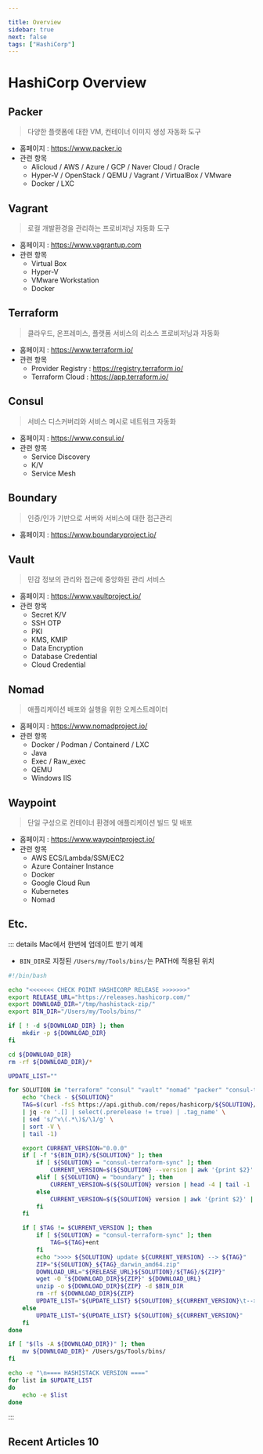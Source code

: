 ```yaml
---

title: Overview
sidebar: true
next: false
tags: ["HashiCorp"]
---
```


# HashiCorp Overview

## Packer
> 다양한 플랫폼에 대한 VM, 컨테이너 이미지 생성 자동화 도구
- 홈페이지 : <https://www.packer.io>
- 관련 항목
    - Alicloud / AWS / Azure / GCP / Naver Cloud / Oracle
    - Hyper-V / OpenStack / QEMU / Vagrant / VirtualBox / VMware
    - Docker / LXC

## Vagrant
> 로컬 개발환경을 관리하는 프로비저닝 자동화 도구
- 홈페이지 : <https://www.vagrantup.com>
- 관련 항목
    - Virtual Box
    - Hyper-V
    - VMware Workstation
    - Docker

## Terraform
> 클라우드, 온프레미스, 플랫폼 서비스의 리소스 프로비저닝과 자동화
- 홈페이지 : <https://www.terraform.io/>
- 관련 항목
    - Provider Registry : <https://registry.terraform.io/>
    - Terraform Cloud : <https://app.terraform.io/>

## Consul
> 서비스 디스커버리와 서비스 메시로 네트워크 자동화
- 홈페이지 : <https://www.consul.io/>
- 관련 항목
    - Service Discovery
    - K/V
    - Service Mesh

## Boundary
> 인증/인가 기반으로 서버와 서비스에 대한 접근관리
- 홈페이지 : <https://www.boundaryproject.io/>

## Vault
> 민감 정보의 관리와 접근에 중앙화된 관리 서비스
- 홈페이지 : <https://www.vaultproject.io/>
- 관련 항목
    - Secret K/V
    - SSH OTP
    - PKI
    - KMS, KMIP
    - Data Encryption
    - Database Credential
    - Cloud Credential

## Nomad
> 애플리케이션 배포와 실행을 위한 오케스트레이터
- 홈페이지 : <https://www.nomadproject.io/>
- 관련 항목
    - Docker / Podman / Containerd / LXC
    - Java
    - Exec / Raw_exec
    - QEMU
    - Windows IIS

## Waypoint
> 단일 구성으로 컨테이너 환경에 애플리케이션 빌드 및 배포
- 홈페이지 : <https://www.waypointproject.io/>
- 관련 항목
    - AWS ECS/Lambda/SSM/EC2
    - Azure Container Instance
    - Docker
    - Google Cloud Run
    - Kubernetes
    - Nomad

## Etc.

::: details Mac에서 한번에 업데이트 받기 예제

- `BIN_DIR`로 지정된 `/Users/my/Tools/bins/`는 PATH에 적용된 위치

```bash
#!/bin/bash

echo "<<<<<<< CHECK POINT HASHICORP RELEASE >>>>>>>"
export RELEASE_URL="https://releases.hashicorp.com/"
export DOWNLOAD_DIR="/tmp/hashistack-zip/"
export BIN_DIR="/Users/my/Tools/bins/"

if [ ! -d ${DOWNLOAD_DIR} ]; then
    mkdir -p ${DOWNLOAD_DIR}
fi

cd ${DOWNLOAD_DIR}
rm -rf ${DOWNLOAD_DIR}/*

UPDATE_LIST=""

for SOLUTION in "terraform" "consul" "vault" "nomad" "packer" "consul-terraform-sync" "waypoint" "boundary"; do
    echo "Check - ${SOLUTION}"
    TAG=$(curl -fsS https://api.github.com/repos/hashicorp/${SOLUTION}/releases \
    | jq -re '.[] | select(.prerelease != true) | .tag_name' \
    | sed 's/^v\(.*\)$/\1/g' \
    | sort -V \
    | tail -1)

    export CURRENT_VERSION="0.0.0"
    if [ -f "${BIN_DIR}/${SOLUTION}" ]; then
        if [ ${SOLUTION} = "consul-terraform-sync" ]; then
            CURRENT_VERSION=$(${SOLUTION} --version | awk '{print $2}' | head -1 | sed 's/v//' | sed 's/+ent//')
        elif [ ${SOLUTION} = "boundary" ]; then
            CURRENT_VERSION=$(${SOLUTION} version | head -4 | tail -1 | awk '{print $3}')
        else
            CURRENT_VERSION=$(${SOLUTION} version | awk '{print $2}' | head -1 | sed 's/v//')
        fi
    fi

    if [ $TAG != $CURRENT_VERSION ]; then
        if [ ${SOLUTION} = "consul-terraform-sync" ]; then
            TAG=${TAG}+ent
        fi
        echo ">>>> ${SOLUTION} update ${CURRENT_VERSION} --> ${TAG}"
        ZIP="${SOLUTION}_${TAG}_darwin_amd64.zip"
        DOWNLOAD_URL="${RELEASE_URL}${SOLUTION}/${TAG}/${ZIP}"
        wget -O "${DOWNLOAD_DIR}${ZIP}" ${DOWNLOAD_URL}
        unzip -o ${DOWNLOAD_DIR}${ZIP} -d $BIN_DIR
        rm -rf ${DOWNLOAD_DIR}${ZIP} 
        UPDATE_LIST="${UPDATE_LIST} ${SOLUTION}_${CURRENT_VERSION}\t-->>\t${SOLUTION}_${TAG}"
    else
        UPDATE_LIST="${UPDATE_LIST} ${SOLUTION}_${CURRENT_VERSION}"
    fi
done

if [ "$(ls -A ${DOWNLOAD_DIR})" ]; then
    mv ${DOWNLOAD_DIR}* /Users/gs/Tools/bins/
fi

echo -e "\n==== HASHISTACK VERSION ===="
for list in $UPDATE_LIST
do
    echo -e $list
done

```
:::

## Recent Articles 10

<RecentArticlesContents/>